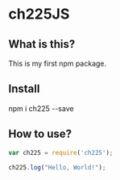 # ch225JS
## What is this?

This is my first npm package.

## Install

npm i ch225 --save

## How to use?

```javascript
var ch225 = require('ch225');

ch225.log("Hello, World!");
```
